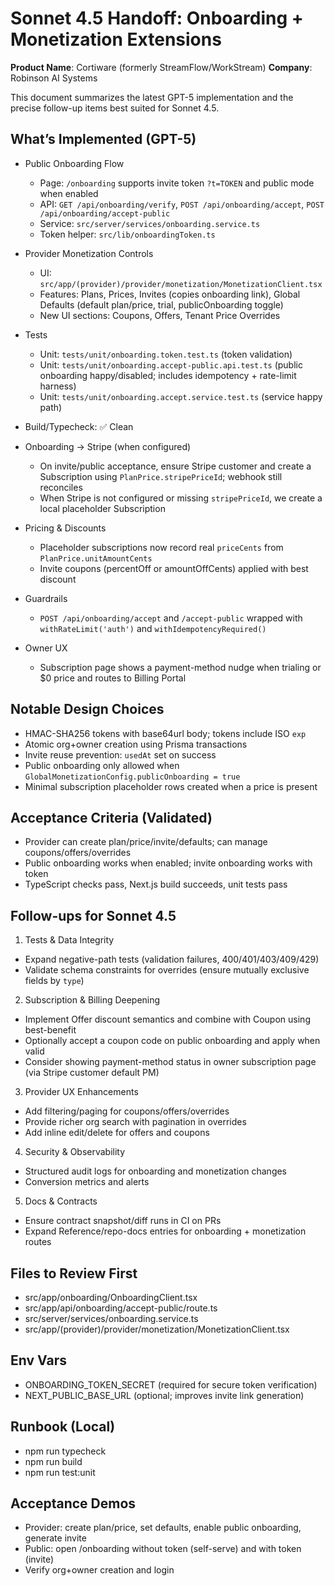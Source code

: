 # Sonnet 4.5 Handoff: Onboarding + Monetization Extensions

**Product Name**: Cortiware (formerly StreamFlow/WorkStream)
**Company**: Robinson AI Systems

This document summarizes the latest GPT-5 implementation and the precise follow-up items best suited for Sonnet 4.5.

## What’s Implemented (GPT-5)
- Public Onboarding Flow
  - Page: `/onboarding` supports invite token `?t=TOKEN` and public mode when enabled
  - API: `GET /api/onboarding/verify`, `POST /api/onboarding/accept`, `POST /api/onboarding/accept-public`
  - Service: `src/server/services/onboarding.service.ts`
  - Token helper: `src/lib/onboardingToken.ts`
- Provider Monetization Controls
  - UI: `src/app/(provider)/provider/monetization/MonetizationClient.tsx`
  - Features: Plans, Prices, Invites (copies onboarding link), Global Defaults (default plan/price, trial, publicOnboarding toggle)
  - New UI sections: Coupons, Offers, Tenant Price Overrides
- Tests
  - Unit: `tests/unit/onboarding.token.test.ts` (token validation)
  - Unit: `tests/unit/onboarding.accept-public.api.test.ts` (public onboarding happy/disabled; includes idempotency + rate-limit harness)
  - Unit: `tests/unit/onboarding.accept.service.test.ts` (service happy path)
- Build/Typecheck: ✅ Clean

- Onboarding → Stripe (when configured)
  - On invite/public acceptance, ensure Stripe customer and create a Subscription using `PlanPrice.stripePriceId`; webhook still reconciles
  - When Stripe is not configured or missing `stripePriceId`, we create a local placeholder Subscription

- Pricing & Discounts
  - Placeholder subscriptions now record real `priceCents` from `PlanPrice.unitAmountCents`
  - Invite coupons (percentOff or amountOffCents) applied with best discount

- Guardrails
  - `POST /api/onboarding/accept` and `/accept-public` wrapped with `withRateLimit('auth')` and `withIdempotencyRequired()`

- Owner UX
  - Subscription page shows a payment-method nudge when trialing or $0 price and routes to Billing Portal

## Notable Design Choices
- HMAC-SHA256 tokens with base64url body; tokens include ISO `exp`
- Atomic org+owner creation using Prisma transactions
- Invite reuse prevention: `usedAt` set on success
- Public onboarding only allowed when `GlobalMonetizationConfig.publicOnboarding = true`
- Minimal subscription placeholder rows created when a price is present

## Acceptance Criteria (Validated)
- Provider can create plan/price/invite/defaults; can manage coupons/offers/overrides
- Public onboarding works when enabled; invite onboarding works with token
- TypeScript checks pass, Next.js build succeeds, unit tests pass

## Follow-ups for Sonnet 4.5
1) Tests & Data Integrity
- Expand negative-path tests (validation failures, 400/401/403/409/429)
- Validate schema constraints for overrides (ensure mutually exclusive fields by `type`)

2) Subscription & Billing Deepening
- Implement Offer discount semantics and combine with Coupon using best-benefit
- Optionally accept a coupon code on public onboarding and apply when valid
- Consider showing payment-method status in owner subscription page (via Stripe customer default PM)

3) Provider UX Enhancements
- Add filtering/paging for coupons/offers/overrides
- Provide richer org search with pagination in overrides
- Add inline edit/delete for offers and coupons

4) Security & Observability
- Structured audit logs for onboarding and monetization changes
- Conversion metrics and alerts

5) Docs & Contracts
- Ensure contract snapshot/diff runs in CI on PRs
- Expand Reference/repo-docs entries for onboarding + monetization routes

## Files to Review First
- src/app/onboarding/OnboardingClient.tsx
- src/app/api/onboarding/accept-public/route.ts
- src/server/services/onboarding.service.ts
- src/app/(provider)/provider/monetization/MonetizationClient.tsx

## Env Vars
- ONBOARDING_TOKEN_SECRET (required for secure token verification)
- NEXT_PUBLIC_BASE_URL (optional; improves invite link generation)

## Runbook (Local)
- npm run typecheck
- npm run build
- npm run test:unit

## Acceptance Demos
- Provider: create plan/price, set defaults, enable public onboarding, generate invite
- Public: open /onboarding without token (self-serve) and with token (invite)
- Verify org+owner creation and login

